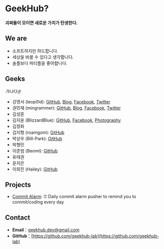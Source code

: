 # GeekHub?

**괴짜들이 모이면 새로운 가치가 탄생한다.**

## We are

* 소프트하지만 하드합니다.
* 세상을 바꿀 수 있다고 생각합니다.
* 솔플보다 파티플을 좋아합니다.

## Geeks

*가나다순*

* 강명서 (leop0ld): [GitHub](https://github.com/leop0ld), [Blog](https://blog.leop0ld.org), [Facebook](https://fb.me/leop0ld), [Twitter](https://twitter.com/__leop0ld__)
* 권민재 (mingrammer): [GitHub](https://github.com/mingrammer), [Blog](https://mingrammer.com), [Facebook](https://www.facebook.com/mingrammer), [Twitter](https://twitter.com/mingrammer)
* 김성훈
* 김지윤 (BlizzardBlue): [GitHub](https://github.com/BlizzardBlue), [Facebook](https://www.facebook.com/jiyunkim0403), [Photography](https://photo.jiyun.io)
* 김정화
* 김지형 (roamgom): [GitHub](https://github.com/roamgom)
* 박상우 (Bill-Park): [GitHub](https://github.com/Bill-Park)
* 박형민
* 이준범 (Beomi): [GitHub](https://github.com/Beomi)
* 유태권
* 윤지은 
* 이희진 (Hailey): [GitHub](https://github.com/foxwavez)

## Projects

* [Commit Alarm](https://github.com/geekhub-lab/commit-alarm): :alarm_clock: Daily commit alarm pusher to remind you to commit/coding every day

## Contact

* **Email**：geekhub.dev@gmail.com
* **GitHub**：[https://github.com/geekhub-lab](https://github.com/geekhub-lab)
